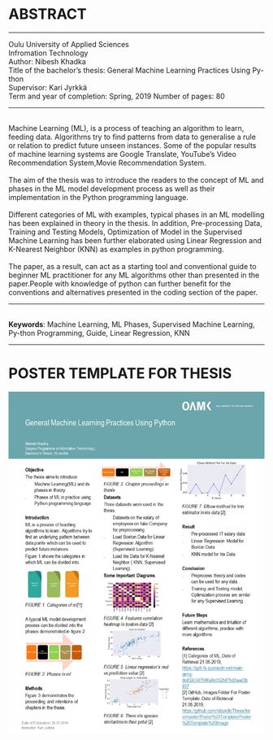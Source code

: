 # ABSTRACT

---

Oulu University of Applied Sciences <br>
Infromation Technology <br>
Author: Nibesh Khadka <br>
Title of the bachelor’s thesis: General Machine Learning Practices Using Py-thon<br>
Supervisor: Kari Jyrkkä<br>
Term and year of completion: Spring, 2019           Number of pages: 80 <br>

---

<br>
Machine Learning (ML), is a process of teaching an algorithm to learn, feeding
data. Algorithms try to find patterns from data to generalise a rule or relation to
predict future unseen instances. Some of the popular results of machine learning systems are Google Translate, YouTube’s Video Recommendation System,Movie Recommendation System. <br> <br>
The aim of the thesis was to introduce the readers to the concept of ML and
phases in the ML model development process as well as their implementation in
the Python programming language.<br> <br>
Different categories of ML with examples, typical phases in an ML modelling
has been explained in theory in the thesis. In addition, Pre-processing Data,
Training and Testing Models, Optimization of Model in the Supervised Machine
Learning has been further elaborated using Linear Regression and K-Nearest
Neighbor (KNN) as examples in python programming. <br> <br>
The paper, as a result, can act as a starting tool and conventional guide to beginner ML practitioner for any ML algorithms other than presented in the paper.People with knowledge of python can further benefit for the conventions and alternatives presented in the coding section of the paper.<br>

---
<br>
<strong>Keywords</strong>: Machine Learning, ML Phases, Supervised Machine Learning, Py-thon Programming, Guide, Linear Regression, KNN

---

# POSTER TEMPLATE FOR THESIS

![Poster Template for Thesis](https://github.com/nibukdk/Thesis/blob/master/Poster%20Template/maturity_poster_template_version_2.png "Poster Template")